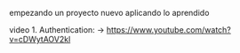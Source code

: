 
empezando un proyecto nuevo aplicando lo aprendido

video 1. Authentication: -> https://www.youtube.com/watch?v=cDWytAOV2kl
